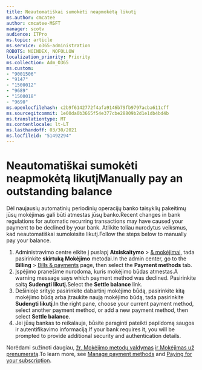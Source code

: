 ```yaml
---
title: Neautomatiškai sumokėti neapmokėtą likutį
ms.author: cmcatee
author: cmcatee-MSFT
manager: scotv
audience: ITPro
ms.topic: article
ms.service: o365-administration
ROBOTS: NOINDEX, NOFOLLOW
localization_priority: Priority
ms.collection: Adm_O365
ms.custom:
- "9001506"
- "9147"
- "1500012"
- "9689"
- "1500018"
- "9690"
ms.openlocfilehash: c2b9f6142772f4afa9146b79fb9797acba611cff
ms.sourcegitcommit: 1e00da0b3665f54e377cbe28809b2d1e1db4bd4b
ms.translationtype: MT
ms.contentlocale: lt-LT
ms.lasthandoff: 03/30/2021
ms.locfileid: "51492294"
---
```

# <a name="manually-pay-an-outstanding-balance"></a><span data-ttu-id="b97d3-102">Neautomatiškai sumokėti neapmokėtą likutį</span><span class="sxs-lookup"><span data-stu-id="b97d3-102">Manually pay an outstanding balance</span></span>

<span data-ttu-id="b97d3-103">Dėl naujausių automatinių periodinių operacijų banko taisyklių pakeitimų jūsų mokėjimas gali būti atmestas jūsų banko.</span><span class="sxs-lookup"><span data-stu-id="b97d3-103">Recent changes in bank regulations for automatic recurring transactions may have caused your payment to be declined by your bank.</span></span> <span data-ttu-id="b97d3-104">Atlikite toliau nurodytus veiksmus, kad neautomatiškai sumokėsite likutį.</span><span class="sxs-lookup"><span data-stu-id="b97d3-104">Follow the steps below to manually pay your balance.</span></span>

1. <span data-ttu-id="b97d3-105">Administravimo centre eikite į puslapį **Atsiskaitymo**  >  [& mokėjimai,](https://go.microsoft.com/fwlink/p/?linkid=2018806) tada pasirinkite **skirtuką Mokėjimo** metodai.</span><span class="sxs-lookup"><span data-stu-id="b97d3-105">In the admin center, go to the **Billing** > [Bills & payments](https://go.microsoft.com/fwlink/p/?linkid=2018806) page, then select the **Payment methods** tab.</span></span>
2. <span data-ttu-id="b97d3-106">Įspėjimo pranešime nurodoma, kuris mokėjimo būdas atmestas.</span><span class="sxs-lookup"><span data-stu-id="b97d3-106">A warning message says which payment method was declined.</span></span> <span data-ttu-id="b97d3-107">Pasirinkite saitą **Sudengti likutį.**</span><span class="sxs-lookup"><span data-stu-id="b97d3-107">Select the **Settle balance** link.</span></span>
3. <span data-ttu-id="b97d3-108">Dešinioje srityje pasirinkite dabartinį mokėjimo būdą, pasirinkite kitą mokėjimo būdą arba įtraukite naują mokėjimo būdą, tada pasirinkite **Sudengti likutį**.</span><span class="sxs-lookup"><span data-stu-id="b97d3-108">In the right pane, choose your current payment method, select another payment method, or add a new payment method, then select **Settle balance**.</span></span>
4. <span data-ttu-id="b97d3-109">Jei jūsų bankas to reikalauja, būsite paraginti pateikti papildomą saugos ir autentifikavimo informaciją.</span><span class="sxs-lookup"><span data-stu-id="b97d3-109">If your bank requires it, you will be prompted to provide additional security and authentication details.</span></span>

<span data-ttu-id="b97d3-110">Norėdami sužinoti daugiau, [žr. Mokėjimo metodų valdymas](https://docs.microsoft.com/microsoft-365/commerce/billing-and-payments/manage-payment-methods) [ir Mokėjimas už prenumeratą](https://docs.microsoft.com/microsoft-365/commerce/billing-and-payments/pay-for-your-subscription).</span><span class="sxs-lookup"><span data-stu-id="b97d3-110">To learn more, see [Manage payment methods](https://docs.microsoft.com/microsoft-365/commerce/billing-and-payments/manage-payment-methods) and [Paying for your subscription](https://docs.microsoft.com/microsoft-365/commerce/billing-and-payments/pay-for-your-subscription).</span></span>
